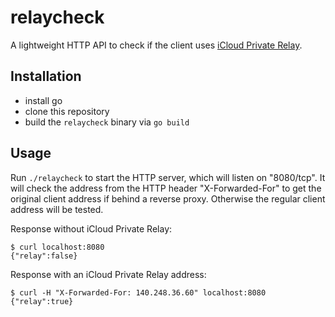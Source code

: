 # relaycheck

A lightweight HTTP API to check if the client uses
[iCloud Private Relay](https://support.apple.com/en-us/102602).

## Installation

- install go
- clone this repository
- build the `relaycheck` binary via `go build`

## Usage

Run `./relaycheck` to start the HTTP server, which will listen on "8080/tcp".
It will check the address from the HTTP header "X-Forwarded-For" to get the
original client address if behind a reverse proxy.
Otherwise the regular client address will be tested.

Response without iCloud Private Relay:

    $ curl localhost:8080
    {"relay":false}

Response with an iCloud Private Relay address:

    $ curl -H "X-Forwarded-For: 140.248.36.60" localhost:8080
    {"relay":true}
